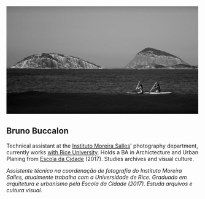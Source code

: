 <img src="rio.jpg" class="inline"/>

## Bruno Buccalon

Technical assistant at the [Instituto Moreira Salles](https://ims.com.br)' photography department, currently works [with Rice University](https://hrc.rice.edu/situatedviews/). Holds a BA in Archictecture and Urban Planing from [Escola da Cidade](http://escoladacidade.org/) (2017). Studies archives and visual culture.

*Assistente técnico na coordenação de fotografia do Instituto Moreira Salles, atualmente trabalha com a Universidade de Rice. Graduado em arquitetura e urbanismo pela Escola da Cidade (2017). Estuda arquivos e cultura visual.*

